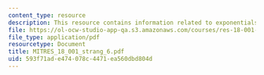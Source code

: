 ```yaml
---
content_type: resource
description: This resource contains information related to exponentials and logarithms.
file: https://ol-ocw-studio-app-qa.s3.amazonaws.com/courses/res-18-001-calculus-online-textbook-spring-2005/593f71ade474078c4471ea560dbd804d_MITRES_18_001_strang_6.pdf
file_type: application/pdf
resourcetype: Document
title: MITRES_18_001_strang_6.pdf
uid: 593f71ad-e474-078c-4471-ea560dbd804d
---
```

